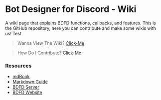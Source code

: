 # Bot Designer for Discord - Wiki
A wiki page that explains BDFD functions, callbacks, and features. This is the GitHub repository, here you can contribute and make some wikis with us! Test

> Wanna View The Wiki? [Click-Me](https://nilpointer-software.github.io/bdfd-wiki/foreword.html)

> How Do I Contribute? [Click-Me](CONTRIBUTING.md)

### Resources
- [mdBook](https://github.com/rust-lang/mdBook)
- [Markdown Guide](https://guides.github.com/features/mastering-markdown/)
- [BDFD Server](https://botdesignerdiscord.com/discord)
- [BDFD Website](https://botdesignerdiscord.com)
